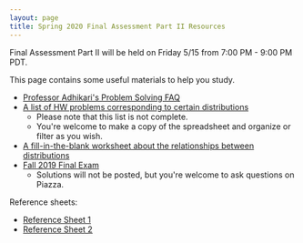 ```yaml
---
layout: page
title: Spring 2020 Final Assessment Part II Resources
---
```


Final Assessment Part II will be held on Friday 5/15 from 7:00 PM - 9:00 PM PDT.

This page contains some useful materials to help you study.

* [Professor Adhikari's Problem Solving FAQ](https://www.stat.berkeley.edu/~ani/s134s17/faq.html)
* [A list of HW problems corresponding to certain distributions](https://docs.google.com/spreadsheets/d/1d4D6Xqow2fp6MUERgUMiYgrFcuE3Dft1tgXKJXXn_go/edit#gid=0)
    * Please note that this list is not complete.
    * You're welcome to make a copy of the spreadsheet and organize or filter as you wish.
* [A fill-in-the-blank worksheet about the relationships between distributions](/assets/distribution_relationships.pdf)
* [Fall 2019 Final Exam](https://drive.google.com/file/d/1-BprB6j44WcC-ssfmkKHhGkGXhadqpxw/view?usp=sharing)
	* Solutions will not be posted, but you're welcome to ask questions on Piazza.  


Reference sheets:

* [Reference Sheet 1](/assets/final_reference_fa19.pdf)
* [Reference Sheet 2](/assets/final_reference_code_fa19.pdf)
